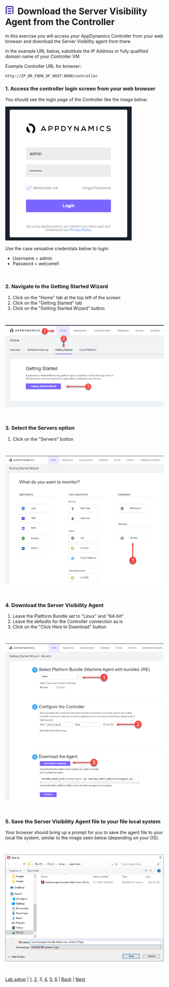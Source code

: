 ![Lab Icon](./assets/images/lab-icon.png) Download the Server Visibility Agent from the Controller
=========================================================================

In this exercise you will access your AppDynamics Controller from your web browser and download the Server Visibility agent from there.  

In the example URL below, substitute the IP Address or fully qualified domain name of your Controller VM. 

Example Controller URL for browser:

```
http://IP_OR_FQDN_OF_HOST:8090/controller
```

### **1.** Access the controller login screen from your web browser
You should see the login page of the Controller like the image below.

![Controller Login Screen](./assets/images/03-controller-login.png)

Use the case sensative credentials below to login:

- Username = admin 
- Password = welcome1

<br>

### **2.** Navigate to the Getting Started Wizard

1. Click on the "Home" tab at the top left of the screen
2. Click on the "Getting Started" tab
3. Click on the "Getting Started Wizard" button

<br>

![Download Wizard 1](./assets/images/03-download-wizard-01.png)

<br>

### **3.** Select the Servers option

1. Click on the "Servers" button

<br>

![Download Wizard 2](./assets/images/03-download-wizard-02.png)

<br>

### **4.** Download the Server Visibility Agent

1. Leave the Platform Bundle set to "Linux" and "64-bit"
2. Leave the defaults for the Controller connection as is
3. Click on the "Click Here to Download" button

<br>

![Download Wizard 3](./assets/images/03-download-wizard-03.png)

<br>

### **5.** Save the Server Visibility Agent file to your file local system

Your browser should bring up a prompt for you to save the agent file to your local file system, similar to the image seen below (depending on your OS).

<br>

![Download Wizard 4](./assets/images/03-download-wizard-04.png)

<br>

[Lab setup](lab-exercise-00.md) | [1](lab-exercise-01.md), [2](lab-exercise-02.md), 3, [4](lab-exercise-04.md), [5](lab-exercise-05.md), [6](lab-exercise-06.md) | [Back](lab-exercise-02.md) | [Next](lab-exercise-04.md)
